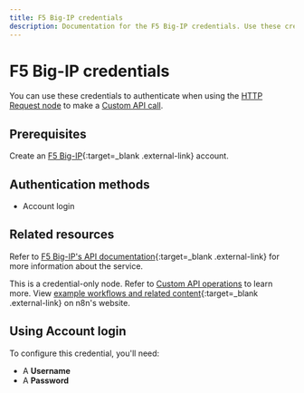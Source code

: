 ```yaml
---
title: F5 Big-IP credentials
description: Documentation for the F5 Big-IP credentials. Use these credentials to authenticate F5 Big-IP in n8n, a workflow automation platform.
---
```


# F5 Big-IP credentials

You can use these credentials to authenticate when using the [HTTP Request node](/integrations/builtin/core-nodes/n8n-nodes-base.httprequest/) to make a [Custom API call](/integrations/custom-operations/).

## Prerequisites

Create an [F5 Big-IP](https://www.f5.com/products/big-ip-services){:target=_blank .external-link} account.

## Authentication methods

- Account login

## Related resources

Refer to [F5 Big-IP's API documentation](https://clouddocs.f5.com/products/big-iq/mgmt-api/v0.0/){:target=_blank .external-link} for more information about the service.

This is a credential-only node. Refer to [Custom API operations](/integrations/custom-operations/) to learn more. View [example workflows and related content](https://n8n.io/integrations/f5-big-ip/){:target=_blank .external-link} on n8n's website.

## Using Account login

To configure this credential, you'll need:

- A **Username**
- A **Password**
